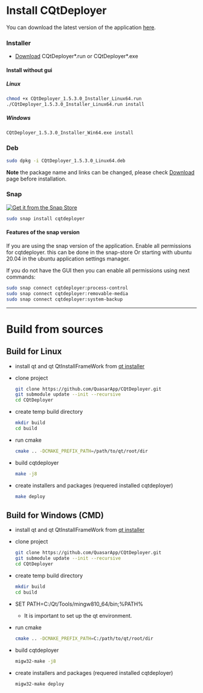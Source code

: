 # Install CQtDeployer

You can download the latest version of the application [here](https://github.com/QuasarApp/CQtDeployer/releases).

### Installer

- [Download](https://github.com/QuasarApp/CQtDeployer/releases) CQtDeployer*.run or CQtDeployer*.exe

#### Install without gui

##### Linux

``` bash
chmod +x CQtDeployer_1.5.3.0_Installer_Linux64.run
./CQtDeployer_1.5.3.0_Installer_Linux64.run install
```

##### Windows

``` bash
CQtDeployer_1.5.3.0_Installer_Win64.exe install
```

### Deb

``` bash
sudo dpkg -i CQtDeployer_1.5.3.0_Linux64.deb
```

**Note** the package name and links can be changed, please check [Download](https://github.com/QuasarApp/CQtDeployer/releases) page before installation.

### Snap 

[![Get it from the Snap Store](https://snapcraft.io/static/images/badges/en/snap-store-black.svg)](https://snapcraft.io/cqtdeployer)

``` bash
sudo snap install cqtdeployer
```

#### Features of the snap version

If you are using the snap version of the application. Enable all permissions for cqtdeployer.
this can be done in the snap-store
Or starting with ubuntu 20.04 in the ubuntu application settings manager.

If you do not have the GUI then you can enable all permissions using next commands:

``` bash
sudo snap connect cqtdeployer:process-control
sudo snap connect cqtdeployer:removable-media
sudo snap connect cqtdeployer:system-backup
```

---

# Build from sources

## Build for Linux

- install qt and qt QtInstallFrameWork from [qt installer](https://www.qt.io/download-qt-installer?hsCtaTracking=9f6a2170-a938-42df-a8e2-a9f0b1d6cdce%7C6cb0de4f9bb77-7bb77-4bb77-4)
- clone project 
 
    ``` bash
    git clone https://github.com/QuasarApp/CQtDeployer.git
    git submodule update --init --recursive
    cd CQtDeployer
    ```
    
- create temp build directory

    ``` bash
    mkdir build 
    cd build
    ```
    
- run cmake 

    ``` bash
    cmake .. -DCMAKE_PREFIX_PATH=/path/to/qt/root/dir
    ```
    
- build cqtdeployer 

    ``` bash
    make -j8
    ```
    
- create installers and packages (requered installed cqtdeployer)

    ``` bash
    make deploy 
    ```
    

## Build for Windows (CMD)

- install qt and qt QtInstallFrameWork from [qt installer](https://www.qt.io/download-qt-installer?hsCtaTracking=9f6a2170-a938-42df-a8e2-a9f0b1d6cdce%7C6cb0de4f9bb77-7bb77-4bb77-4)
- clone project 
 
    ``` bash
    git clone https://github.com/QuasarApp/CQtDeployer.git
    git submodule update --init --recursive
    cd CQtDeployer
    ```
    
- create temp build directory

    ``` bash
    mkdir build 
    cd build
    ```
- SET PATH=C:/Qt/Tools/mingw810_64/bin;%PATH%
    - It is important to set up the qt environment.
   
- run cmake 

    ``` bash
    cmake .. -DCMAKE_PREFIX_PATH=C:/path/to/qt/root/dir
    ```
    
- build cqtdeployer 

    ``` bash
    migw32-make -j8
    ```
    
- create installers and packages (requered installed cqtdeployer)

    ``` bash
    migw32-make deploy 
    ```
